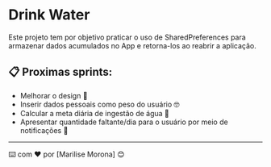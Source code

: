   # Drink Water

Este projeto tem por objetivo praticar o uso de SharedPreferences para armazenar dados acumulados no App e retorna-los ao reabrir a aplicação.

## 📋 Proximas sprints:

* Melhorar o design 📢
* Inserir dados pessoais como peso do usuário 🤓
* Calcular a meta diária de ingestão de água 🍺
* Apresentar quantidade faltante/dia para o usuário por meio de notificações 📢


---
⌨️ com ❤️ por [Marilise Morona] 😊
